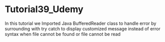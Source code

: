 # Tutorial39_Udemy
In this tutorial we Imported Java BufferedReader class to handle error by surrounding with try catch to display customized message instead of error syntax 
when file cannot be found or file cannot be read
